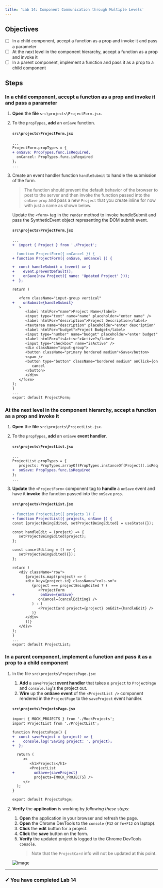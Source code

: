 ```yaml
---
title: 'Lab 14: Component Communication through Multiple Levels'
---
```


## Objectives

- [ ] In a child component, accept a function as a prop and invoke it and pass a parameter
- [ ] At the next level in the component hierarchy, accept a function as a prop and invoke it
- [ ] In a parent component, implement a function and pass it as a prop to a child component

## Steps

### In a child component, accept a function as a prop and invoke it and pass a parameter

1. **Open** the **file** `src\projects\ProjectForm.jsx`.
2. To the `propTypes`, **add** an `onSave` function.

   #### `src\projects\ProjectForm.jsx`

   ```diff
   ...
   ProjectForm.propTypes = {
   + onSave: PropTypes.func.isRequired,
     onCancel: PropTypes.func.isRequired
   };
   ...
   ```

3. Create an event handler function `handleSubmit` to handle the submission of the form.

   > The function should prevent the default behavior of the browser to post to the server and then invoke the function passed into the `onSave` `prop` and pass a new `Project` that you create inline for now with just a name as shown below.

   Update the `<form>` tag in the `render` method to invoke handleSubmit and pass the SyntheticEvent object representing the DOM submit event.

   #### `src\projects\ProjectForm.jsx`

   ```diff
   ...
   +  import { Project } from './Project';

   - function ProjectForm({ onCancel }) {
   + function ProjectForm({ onSave, onCancel }) {

   +  const handleSubmit = (event) => {
   +    event.preventDefault();
   +    onSave(new Project({ name: 'Updated Project' }));
   +  };

   return (

      <form className="input-group vertical"
   +    onSubmit={handleSubmit}
      >
         <label htmlFor="name">Project Name</label>
         <input type="text" name="name" placeholder="enter name" />
         <label htmlFor="description">Project Description</label>
         <textarea name="description" placeholder="enter description" />
         <label htmlFor="budget">Project Budget</label>
         <input type="number" name="budget" placeholder="enter budget" />
         <label htmlFor="isActive">Active?</label>
         <input type="checkbox" name="isActive" />
         <div className="input-group">
         <button className="primary bordered medium">Save</button>
         <span />
         <button type="button" className="bordered medium" onClick={onCancel}>
            cancel
         </button>
         </div>
      </form>
   );
   }
   ...
   export default ProjectForm;
   ```

### At the next level in the component hierarchy, accept a function as a prop and invoke it

1. **Open** the **file** `src\projects\ProjectList.jsx`.
2. To the `propTypes`, **add** an `onSave` **event handler**.

   #### `src\projects\ProjectList.jsx`

   ```diff
   ...
   ProjectList.propTypes = {
      projects: PropTypes.arrayOf(PropTypes.instanceOf(Project)).isRequired,
   +  onSave: PropTypes.func.isRequired
   };
   ...
   ```

3. **Update** the `<ProjectForm>` component tag to **handle** a `onSave` event and have it **invoke** the function passed into the `onSave` `prop`.

   #### `src\projects\ProjectList.jsx`

   ```diff
   - function ProjectList({ projects }) {
   + function ProjectList({ projects, onSave }) {
   const [projectBeingEdited, setProjectBeingEdited] = useState({});

   const handleEdit = (project) => {
      setProjectBeingEdited(project);
   };

   const cancelEditing = () => {
      setProjectBeingEdited({});
   };

   return (
      <div className="row">
         {projects.map((project) => (
         <div key={project.id} className="cols-sm">
            {project === projectBeingEdited ? (
               <ProjectForm
   +            onSave={onSave}
               onCancel={cancelEditing} />
            ) : (
               <ProjectCard project={project} onEdit={handleEdit} />
            )}
         </div>
         ))}
      </div>
   );
   }
   ...
   export default ProjectList;
   ```

### In a parent component, implement a function and pass it as a prop to a child component

1. In the file `src\projects\ProjectsPage.jsx`:

   1. **Add** a `saveProject`**event handler** that takes a `project` to `ProjectPage` and `console.log`'s the project out.
   2. **Wire** up the **onSave** **event** of the `<ProjectList />` component rendered in the `ProjectPage` to the `saveProject` event handler.

   #### `src\projects\ProjectsPage.jsx`

   ```diff
   import { MOCK_PROJECTS } from './MockProjects';
   import ProjectList from './ProjectList';

   function ProjectsPage() {
   +  const saveProject = (project) => {
   +    console.log('Saving project: ', project);
   +  };

     return (
        <>
           <h1>Projects</h1>
           <ProjectList
   +         onSave={saveProject}
             projects={MOCK_PROJECTS} />
        </>
     );
   }

   export default ProjectsPage;
   ```

1. **Verify** the **application** is working by _following these steps_:

   1. **Open** the application in your browser and refresh the page.
   2. **Open** the Chrome DevTools to the `console` (`F12` or `fn+F12` on laptop).
   3. **Click** the **edit** button for a project.
   4. **Click** the **save** button on the form.
   5. **Verify** the updated project is logged to the Chrome DevTools `console`.
      > Note that the `ProjectCard` info will not be updated at this point.

   ![image](https://user-images.githubusercontent.com/1474579/64926834-66d64a80-d7d0-11e9-8dd9-7501589c6d08.png)

---

### &#10004; You have completed Lab 14
